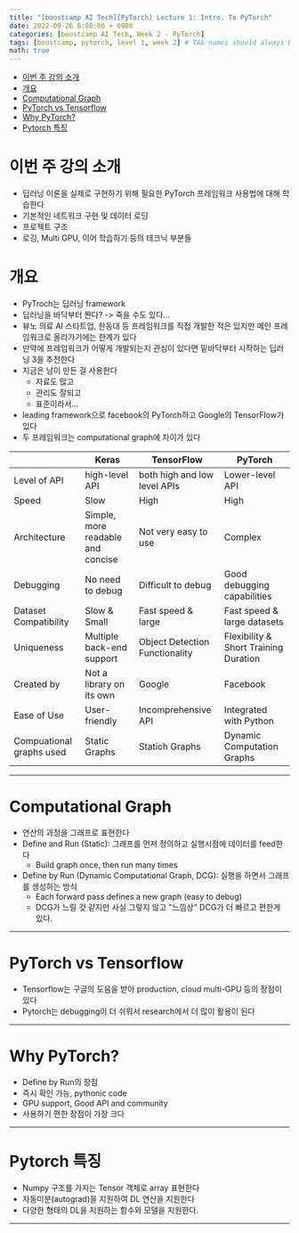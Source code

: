 ```yaml
---
title: "[boostcamp AI Tech][PyTorch] Lecture 1: Intro. To PyTorch"
date: 2022-09-26 8:00:00 + 0900
categories: [boostcamp AI Tech, Week 2 - PyTorch]
tags: [boostcamp, pytorch, level 1, week 2]	# TAG names should always be lowercase
math: true
---
```


- [이번 주 강의 소개](#이번-주-강의-소개)
- [개요](#개요)
- [Computational Graph](#computational-graph)
- [PyTorch vs Tensorflow](#pytorch-vs-tensorflow)
- [Why PyTorch?](#why-pytorch)
- [Pytorch 특징](#pytorch-특징)


# 이번 주 강의 소개

* 딥러닝 이론을 실제로 구현하기 위해 필요한 PyTorch 프레임워크 사용법에 대해 학습한다
* 기본적인 네트워크 구현 및 데이터 로딩
* 프로젝트 구조
* 로깅, Multi GPU, 이어 학습하기 등의 테크닉 부분들

# 개요

* PyTroch는 딥러닝 framework
* 딥러닝을 바닥부터 짠다? -> 죽을 수도 있다...
* 뷰노 의료 AI 스타트업, 한동대 등 프레임워크를 직접 개발한 적은 있지만 메인 프레임워크로 올라가기에는 한계가 있다
* 만약에 프레임워크가 어떻게 개발되는지 관심이 있다면 밑바닥부터 시작하는 딥러닝 3을 추천한다
* 지금은 남이 만든 걸 사용한다
  * 자료도 많고
  * 관리도 잘되고
  * 표준이라서...
* leading framework으로 facebook의 PyTorch하고 Google의 TensorFlow가 있다
* 두 프레임워크는 computational graph에 차이가 있다

|                          | Keras                             | TensorFlow                     | PyTorch                               |
|--------------------------|-----------------------------------|--------------------------------|---------------------------------------|
| Level of API             | high-level API                    | both high and low level APIs   | Lower-level API                       |
| Speed                    | Slow                              | High                           | High                                  |
| Architecture             | Simple, more readable and concise | Not very easy to use           | Complex                               |
| Debugging                | No need to debug                  | Difficult to debug             | Good debugging capabilities           |
| Dataset Compatibility    | Slow & Small                      | Fast speed & large             | Fast speed & large datasets           |
| Uniqueness               | Multiple back-end support         | Object Detection Functionality | Flexibility & Short Training Duration |
| Created by               | Not a library on its own          | Google                         | Facebook                              |
| Ease of Use              | User-friendly                     | Incomprehensive API            | Integrated with Python                |
| Compuational graphs used | Static Graphs                     | Statich Graphs                 | Dynamic Computation Graphs            |

- - -
# Computational Graph

* 연산의 과정을 그래프로 표현한다
* Define and Run (Static): 그래프를 먼저 정의하고 실행시점에 데이터를 feed한다
  * Build graph once, then run many times
* Define by Run (Dynamic Computational Graph, DCG): 실행을 하면서 그래프를 생성하는 방식
  * Each forward pass defines a new graph (easy to debug)
  * DCG가 느릴 것 같지만 사실 그렇지 않고 "느낌상" DCG가 더 빠르고 편한게 있다.


- - -
# PyTorch vs Tensorflow

* Tensorflow는 구글의 도음을 받아 production, cloud multi-GPU 등의 장점이 있다
* Pytorch는 debugging이 더 쉬워서 research에서 더 많이 활용이 된다

- - -
# Why PyTorch?

* Define by Run의 장점
* 즉시 확인 가능, pythonic code
* GPU support, Good API and community
* 사용하기 편한 장점이 가장 크다

- - -
# Pytorch 특징

* Numpy 구조를 가지는 Tensor 객체로 array 표현한다
* 자동미분(autograd)을 지원하여 DL 연산을 지원한다
* 다양한 형태의 DL을 지원하는 함수와 모델을 지원한다.

- - -